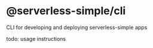 # @serverless-simple/cli

CLI for developing and deploying serverless-simple apps

todo: usage instructions

